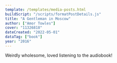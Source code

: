 ```yaml
---
template: /templates/media-posts.html
buildScript: "/scripts/formatPostDetails.js"
title: "A Gentleman in Moscow"
author: ["Amor Towles"]
cover: "11326818"
dateCreated: "2022-05-01"
dataTag: ["book"]
year: "2016"
---
```


Weirdly wholesome, loved listening to the audiobook!
